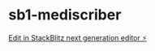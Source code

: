 # sb1-mediscriber

[Edit in StackBlitz next generation editor ⚡️](https://stackblitz.com/~/github.com/chatgph2024/sb1-mediscriber)